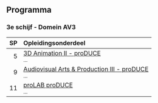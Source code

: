 Programma
---------

### 3e schijf - Domein AV3

| SP | Opleidingsonderdeel                                                                                                        |
|---:|:---------------------------------------------------------------------------------------------------------------------------|
|  5 | [3D Animation II - proDUCE][]<br><small>...</small>                                            |
|  9 | [Audiovisual Arts & Production III - proDUCE][]<br><small>...</small>                |
| 11 | [proLAB proDUCE][]<br><small>...</small>                                             |

[3D Animation II - proDUCE]:https://bamaflexweb.arteveldehs.be/BMFUIDetailxOLOD.aspx?a=55658&b=5&c=1
[Audiovisual Arts & Production III - proDUCE]:https://bamaflexweb.arteveldehs.be/BMFUIDetailxOLOD.aspx?a=55654&b=5&c=1
[proLAB proDUCE]:https://bamaflexweb.arteveldehs.be/BMFUIDetailxOLOD.aspx?a=57167&b=5&c=1
